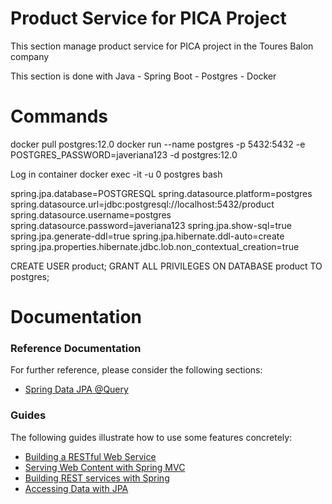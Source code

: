# Product Service for PICA Project

This section manage product service for PICA project in the Toures Balon company 

This section is done with Java - Spring Boot - Postgres - Docker

# Commands

docker pull postgres:12.0
docker run --name postgres -p 5432:5432 -e POSTGRES_PASSWORD=javeriana123 -d postgres:12.0

Log in container
docker exec -it -u 0 postgres bash


spring.jpa.database=POSTGRESQL
spring.datasource.platform=postgres
spring.datasource.url=jdbc:postgresql://localhost:5432/product
spring.datasource.username=postgres
spring.datasource.password=javeriana123
spring.jpa.show-sql=true
spring.jpa.generate-ddl=true
spring.jpa.hibernate.ddl-auto=create
spring.jpa.properties.hibernate.jdbc.lob.non_contextual_creation=true


CREATE USER product;
GRANT ALL PRIVILEGES ON DATABASE product TO postgres;

# Documentation

### Reference Documentation
For further reference, please consider the following sections:

* [Spring Data JPA @Query](https://www.baeldung.com/spring-data-jpa-query)

### Guides

The following guides illustrate how to use some features concretely:

* [Building a RESTful Web Service](https://spring.io/guides/gs/rest-service/)
* [Serving Web Content with Spring MVC](https://spring.io/guides/gs/serving-web-content/)
* [Building REST services with Spring](https://spring.io/guides/tutorials/bookmarks/)
* [Accessing Data with JPA](https://spring.io/guides/gs/accessing-data-jpa/)

